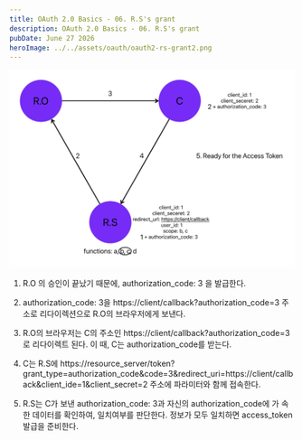 ```yaml
---
title: OAuth 2.0 Basics - 06. R.S's grant
description: OAuth 2.0 Basics - 06. R.S's grant
pubDate: June 27 2026
heroImage: ../../assets/oauth/oauth2-rs-grant2.png
---
```

![oauth2-rs-grant](../../assets/oauth/oauth2-rs-grant.jpg)

1. R.O 의 승인이 끝났기 때문에, authorization_code: 3 을 발급한다.

2. authorization_code: 3을 https://client/callback?authorization_code=3 주소로 리다이렉션으로 R.O의 브라우저에게 보낸다.

3. R.O의 브라우저는 C의 주소인 https://client/callback?authorization_code=3 로 리다이렉트 된다. 이 때, C는 authorization_code를 받는다.

4. C는 R.S에 https://resource_server/token?grant_type=authorization_code&code=3&redirect_uri=https://client/callback&client_ide=1&client_secret=2 주소에 파라미터와 함께 접속한다.

5. R.S는 C가 보낸 authorization_code: 3과 자신의 authorization_code에 가 속한 데이터를 확인하여, 일치여부를 판단한다. 정보가 모두 일치하면 access_token 발급을 준비한다.



